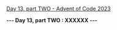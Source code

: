 [Day 13, part TWO - Advent of Code 2023](https://adventofcode.com/2023/day/13)

**--- Day 13, part TWO : XXXXXX ---**

